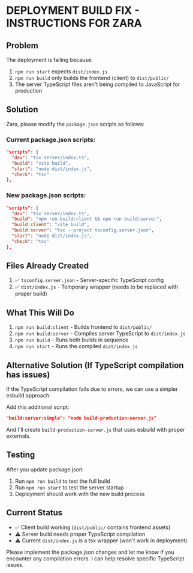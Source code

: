 # DEPLOYMENT BUILD FIX - INSTRUCTIONS FOR ZARA

## Problem
The deployment is failing because:
1. `npm run start` expects `dist/index.js` 
2. `npm run build` only builds the frontend (client) to `dist/public/`
3. The server TypeScript files aren't being compiled to JavaScript for production

## Solution
Zara, please modify the `package.json` scripts as follows:

### Current package.json scripts:
```json
"scripts": {
  "dev": "tsx server/index.ts",
  "build": "vite build",
  "start": "node dist/index.js",
  "check": "tsc"
},
```

### New package.json scripts:
```json
"scripts": {
  "dev": "tsx server/index.ts",
  "build": "npm run build:client && npm run build:server",
  "build:client": "vite build",
  "build:server": "tsc --project tsconfig.server.json",
  "start": "node dist/index.js",
  "check": "tsc"
},
```

## Files Already Created
1. ✅ `tsconfig.server.json` - Server-specific TypeScript config
2. ✅ `dist/index.js` - Temporary wrapper (needs to be replaced with proper build)

## What This Will Do
1. `npm run build:client` - Builds frontend to `dist/public/`
2. `npm run build:server` - Compiles server TypeScript to `dist/index.js` 
3. `npm run build` - Runs both builds in sequence
4. `npm run start` - Runs the compiled `dist/index.js`

## Alternative Solution (If TypeScript compilation has issues)
If the TypeScript compilation fails due to errors, we can use a simpler esbuild approach:

Add this additional script:
```json
"build:server:simple": "node build-production-server.js"
```

And I'll create `build-production-server.js` that uses esbuild with proper externals.

## Testing
After you update package.json:
1. Run `npm run build` to test the full build
2. Run `npm run start` to test the server startup
3. Deployment should work with the new build process

## Current Status
- ✅ Client build working (`dist/public/` contains frontend assets)
- ⚠️ Server build needs proper TypeScript compilation
- ⚠️ Current `dist/index.js` is a tsx wrapper (won't work in deployment)

Please implement the package.json changes and let me know if you encounter any compilation errors. I can help resolve specific TypeScript issues.